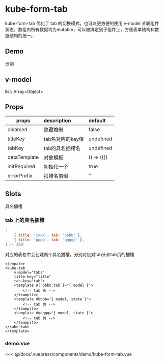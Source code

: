 # kube-form-tab

kube-form-tab 优化了 tab 的切换模式，也可以更方便的使用 v-model 关联组件状态，数组内所有数据均为mutable，可以被绑定到子组件上，方便表单结构和数据结构的统一。

## Demo
示例

<demo-kube-form-tab />

## v-model
list: Array\<Object\>

## Props
| props   | description | default |
| ------------- |:-------------| :-----|
| disabled | 隐藏增删 | false | 
| titleKey | tab名对应的key值 | undefined | 
| tabKey | tab的具名插槽名 | undefined | 
| dataTemplate | 对象模板 | () => ({}) | 
| initRequired | 初始化一个 | true | 
| errorPrefix | 报错名前缀 | '' | 

## Slots
具名插槽

### tab 上的具名插槽
```javascript
[ 
    { title: 'xxxx', tab: 'bbbb' },
    { title: 'pppp', tab: 'qqqqq' },
] // 数据
```
对应的表格中会创建两个具名插槽，分别对应对tab头和tab页的插槽
``` vue
<tempate>
<kube-tab 
    v-model="tabs" 
    title-key="title"
    tab-key="tab">
    <template #[`bbbb.tab`]="{ model }">
        <!-- tab 头 -->
    </teamplte>
    <template #bbbb="{ model, state }">
        <!-- tab 页 -->
    </teamplte>
    <template #qqqqq="{ model, state }">
        <!-- tab 页 -->
    </teamplte>
</kube-tab>
</template>
```


### demo.vue
<<< @/docs/.vuepress/components/demo/kube-form-tab.vue